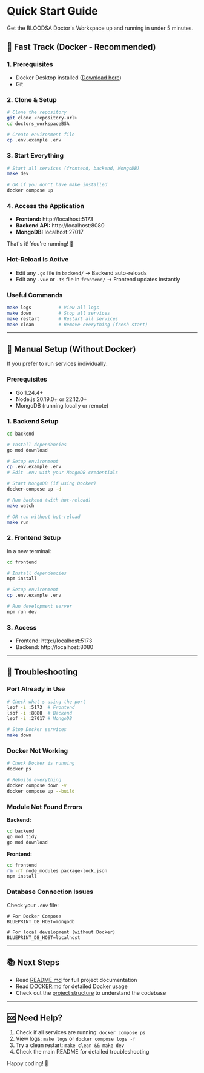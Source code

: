 # Quick Start Guide

Get the BLOODSA Doctor's Workspace up and running in under 5 minutes.

## 🚀 Fast Track (Docker - Recommended)

### 1. Prerequisites
- Docker Desktop installed ([Download here](https://www.docker.com/products/docker-desktop))
- Git

### 2. Clone & Setup
```bash
# Clone the repository
git clone <repository-url>
cd doctors_workspaceBSA

# Create environment file
cp .env.example .env
```

### 3. Start Everything
```bash
# Start all services (frontend, backend, MongoDB)
make dev

# OR if you don't have make installed
docker compose up
```

### 4. Access the Application
- **Frontend:** http://localhost:5173
- **Backend API:** http://localhost:8080
- **MongoDB:** localhost:27017

That's it! You're running! 🎉

### Hot-Reload is Active
- Edit any `.go` file in `backend/` → Backend auto-reloads
- Edit any `.vue` or `.ts` file in `frontend/` → Frontend updates instantly

### Useful Commands
```bash
make logs          # View all logs
make down          # Stop all services
make restart       # Restart all services
make clean         # Remove everything (fresh start)
```

---

## 🔧 Manual Setup (Without Docker)

If you prefer to run services individually:

### Prerequisites
- Go 1.24.4+
- Node.js 20.19.0+ or 22.12.0+
- MongoDB (running locally or remote)

### 1. Backend Setup
```bash
cd backend

# Install dependencies
go mod download

# Setup environment
cp .env.example .env
# Edit .env with your MongoDB credentials

# Start MongoDB (if using Docker)
docker-compose up -d

# Run backend (with hot-reload)
make watch

# OR run without hot-reload
make run
```

### 2. Frontend Setup
In a new terminal:
```bash
cd frontend

# Install dependencies
npm install

# Setup environment
cp .env.example .env

# Run development server
npm run dev
```

### 3. Access
- Frontend: http://localhost:5173
- Backend: http://localhost:8080

---

## 🐛 Troubleshooting

### Port Already in Use
```bash
# Check what's using the port
lsof -i :5173  # Frontend
lsof -i :8080  # Backend
lsof -i :27017 # MongoDB

# Stop Docker services
make down
```

### Docker Not Working
```bash
# Check Docker is running
docker ps

# Rebuild everything
docker compose down -v
docker compose up --build
```

### Module Not Found Errors

**Backend:**
```bash
cd backend
go mod tidy
go mod download
```

**Frontend:**
```bash
cd frontend
rm -rf node_modules package-lock.json
npm install
```

### Database Connection Issues
Check your `.env` file:
```env
# For Docker Compose
BLUEPRINT_DB_HOST=mongodb

# For local development (without Docker)
BLUEPRINT_DB_HOST=localhost
```

---

## 📚 Next Steps

- Read [README.md](./README.md) for full project documentation
- Read [DOCKER.md](./DOCKER.md) for detailed Docker usage
- Check out the [project structure](#) to understand the codebase

---

## 🆘 Need Help?

1. Check if all services are running: `docker compose ps`
2. View logs: `make logs` or `docker compose logs -f`
3. Try a clean restart: `make clean && make dev`
4. Check the main README for detailed troubleshooting

Happy coding! 🚀


